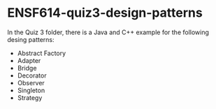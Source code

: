 # ENSF614-quiz3-design-patterns
In the Quiz 3 folder, there is a Java and C++ example for the following desing patterns:
- Abstract Factory
- Adapter
- Bridge
- Decorator
- Observer
- Singleton
- Strategy
